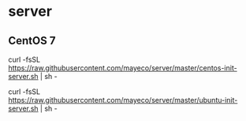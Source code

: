 # server

## CentOS 7
curl -fsSL https://raw.githubusercontent.com/mayeco/server/master/centos-init-server.sh | sh -

curl -fsSL https://raw.githubusercontent.com/mayeco/server/master/ubuntu-init-server.sh | sh -
